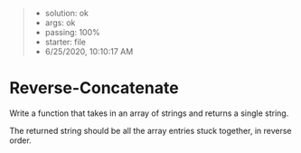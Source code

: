 <!-- BEGIN REPORT -->
> - solution: ok 
> - args: ok 
> - passing: 100% 
> - starter: file 
> - 6/25/2020, 10:10:17 AM
<!-- END REPORT -->

# Reverse-Concatenate

Write a function that takes in an array of strings and returns a single string.

The returned string should be all the array entries stuck together, in reverse order.

